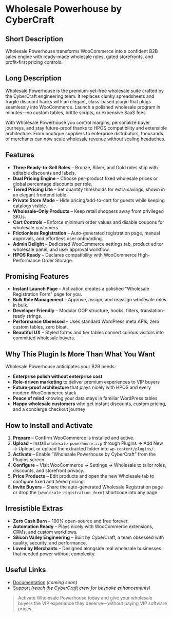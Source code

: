 # Wholesale Powerhouse by CyberCraft

## Short Description
Wholesale Powerhouse transforms WooCommerce into a confident B2B sales engine with ready-made wholesale roles, gated storefronts, and profit-first pricing controls.

## Long Description
Wholesale Powerhouse is the premium-yet-free wholesale suite crafted by the CyberCraft engineering team. It replaces clunky spreadsheets and fragile discount hacks with an elegant, class-based plugin that plugs seamlessly into WooCommerce. Launch a polished wholesale program in minutes—no custom tables, brittle scripts, or expensive SaaS fees.

With Wholesale Powerhouse you control margins, personalize buyer journeys, and stay future-proof thanks to HPOS compatibility and extensible architecture. From boutique suppliers to enterprise distributors, thousands of merchants can now scale wholesale revenue without scaling headaches.

## Features
- **Three Ready-to-Sell Roles** – Bronze, Silver, and Gold roles ship with editable discounts and labels.
- **Dual Pricing Engine** – Choose per-product fixed wholesale prices or global percentage discounts per role.
- **Tiered Pricing Lite** – Set quantity thresholds for extra savings, shown in an elegant frontend table.
- **Private Store Mode** – Hide pricing/add-to-cart for guests while keeping catalogs visible.
- **Wholesale-Only Products** – Keep retail shoppers away from privileged SKUs.
- **Cart Controls** – Enforce minimum order values and disable coupons for wholesale customers.
- **Frictionless Registration** – Auto-generated registration page, manual approvals, and effortless user onboarding.
- **Admin Delight** – Dedicated WooCommerce settings tab, product editor wholesale panel, and user approval workflow.
- **HPOS Ready** – Declares compatibility with WooCommerce High-Performance Order Storage.

## Promising Features
- **Instant Launch Page** – Activation creates a polished "Wholesale Registration Form" page for you.
- **Bulk Role Management** – Approve, assign, and reassign wholesale roles in bulk.
- **Developer Friendly** – Modular OOP structure, hooks, filters, translation-ready strings.
- **Performance Obsessed** – Uses standard WordPress meta APIs; zero custom tables, zero bloat.
- **Beautiful UX** – Styled forms and tier tables convert curious visitors into committed wholesale buyers.

## Why This Plugin Is More Than What You Want
Wholesale Powerhouse anticipates your B2B needs:
- **Enterprise polish without enterprise cost**
- **Role-driven marketing** to deliver premium experiences to VIP buyers
- **Future-proof architecture** that plays nicely with HPOS and every modern WooCommerce stack
- **Peace of mind** knowing your data stays in familiar WordPress tables
- **Happy wholesale customers** who get instant discounts, custom pricing, and a concierge checkout journey

## How to Install and Activate
1. **Prepare** – Confirm WooCommerce is installed and active.
2. **Upload** – Install `wholesale-powerhouse.zip` through Plugins → Add New → Upload, or upload the extracted folder into `wp-content/plugins/`.
3. **Activate** – Enable “Wholesale Powerhouse by CyberCraft” from the Plugins screen.
4. **Configure** – Visit WooCommerce → Settings → Wholesale to tailor roles, discounts, and storefront privacy.
5. **Price Products** – Edit products and open the new Wholesale tab to configure fixed and tiered pricing.
6. **Invite Buyers** – Share the auto-generated Wholesale Registration page or drop the `[wholesale_registration_form]` shortcode into any page.

## Irresistible Extras
- **Zero Cash Burn** – 100% open-source and free forever.
- **Automation Ready** – Plays nicely with WooCommerce extensions, CRMs, and custom workflows.
- **Silicon Valley Engineering** – Built by CyberCraft, a team obsessed with quality, security, and performance.
- **Loved by Merchants** – Designed alongside real wholesale businesses that needed power without complexity.

## Useful Links
- [Documentation](#) *(coming soon)*
- [Support](#) *(reach the CyberCraft crew for bespoke enhancements)*

> Activate Wholesale Powerhouse today and give your wholesale buyers the VIP experience they deserve—without paying VIP software prices.
